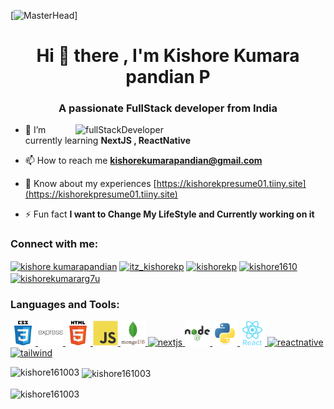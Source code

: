 [![MasterHead](https://devtechnosys.com/insights/wp-content/uploads/2020/05/When-Should-You-Hire-a-Full-Stack-Developer.gif)]

<h1 align="center">Hi 👋 there , I'm Kishore Kumara pandian P</h1>
<h3 align="center">A passionate FullStack developer from India</h3>

<img src="https://miro.medium.com/v2/resize:fit:828/format:webp/1*zVnWJtyGOX_kUIDm6ccCfQ.gif" width="400" align="right" alt="fullStackDeveloper">

- 🌱 I’m currently learning **NextJS , ReactNative**

- 📫 How to reach me **kishorekumarapandian@gmail.com**

- 📄 Know about my experiences [https://kishorekpresume01.tiiny.site](https://kishorekpresume01.tiiny.site)

- ⚡ Fun fact **I want to Change My LifeStyle and Currently working on it**

<h3 align="left">Connect with me:</h3>
<p align="left">
<a href="https://linkedin.com/in/kishore kumarapandian" target="blank"><img align="center" src="https://raw.githubusercontent.com/rahuldkjain/github-profile-readme-generator/master/src/images/icons/Social/linked-in-alt.svg" alt="kishore kumarapandian" height="30" width="40" /></a>
<a href="https://instagram.com/itz_kishorekp" target="blank"><img align="center" src="https://raw.githubusercontent.com/rahuldkjain/github-profile-readme-generator/master/src/images/icons/Social/instagram.svg" alt="itz_kishorekp" height="30" width="40" /></a>
<a href="https://www.codechef.com/users/kishorekp" target="blank"><img align="center" src="https://cdn.jsdelivr.net/npm/simple-icons@3.1.0/icons/codechef.svg" alt="kishorekp" height="30" width="40" /></a>
<a href="https://www.leetcode.com/kishore1610" target="blank"><img align="center" src="https://raw.githubusercontent.com/rahuldkjain/github-profile-readme-generator/master/src/images/icons/Social/leet-code.svg" alt="kishore1610" height="30" width="40" /></a>
<a href="https://auth.geeksforgeeks.org/user/kishorekumararg7u" target="blank"><img align="center" src="https://raw.githubusercontent.com/rahuldkjain/github-profile-readme-generator/master/src/images/icons/Social/geeks-for-geeks.svg" alt="kishorekumararg7u" height="30" width="40" /></a>
</p>

<h3 align="left">Languages and Tools:</h3>
<p align="left"> <a href="https://www.w3schools.com/css/" target="_blank" rel="noreferrer"> <img src="https://raw.githubusercontent.com/devicons/devicon/master/icons/css3/css3-original-wordmark.svg" alt="css3" width="40" height="40"/> </a> <a href="https://expressjs.com" target="_blank" rel="noreferrer"> <img src="https://raw.githubusercontent.com/devicons/devicon/master/icons/express/express-original-wordmark.svg" alt="express" width="40" height="40"/> </a> <a href="https://www.w3.org/html/" target="_blank" rel="noreferrer"> <img src="https://raw.githubusercontent.com/devicons/devicon/master/icons/html5/html5-original-wordmark.svg" alt="html5" width="40" height="40"/> </a> <a href="https://developer.mozilla.org/en-US/docs/Web/JavaScript" target="_blank" rel="noreferrer"> <img src="https://raw.githubusercontent.com/devicons/devicon/master/icons/javascript/javascript-original.svg" alt="javascript" width="40" height="40"/> </a> <a href="https://www.mongodb.com/" target="_blank" rel="noreferrer"> <img src="https://raw.githubusercontent.com/devicons/devicon/master/icons/mongodb/mongodb-original-wordmark.svg" alt="mongodb" width="40" height="40"/> </a> <a href="https://nextjs.org/" target="_blank" rel="noreferrer"> <img src="https://cdn.worldvectorlogo.com/logos/nextjs-2.svg" alt="nextjs" width="40" height="40"/> </a> <a href="https://nodejs.org" target="_blank" rel="noreferrer"> <img src="https://raw.githubusercontent.com/devicons/devicon/master/icons/nodejs/nodejs-original-wordmark.svg" alt="nodejs" width="40" height="40"/> </a> <a href="https://www.python.org" target="_blank" rel="noreferrer"> <img src="https://raw.githubusercontent.com/devicons/devicon/master/icons/python/python-original.svg" alt="python" width="40" height="40"/> </a> <a href="https://reactjs.org/" target="_blank" rel="noreferrer"> <img src="https://raw.githubusercontent.com/devicons/devicon/master/icons/react/react-original-wordmark.svg" alt="react" width="40" height="40"/> </a> <a href="https://reactnative.dev/" target="_blank" rel="noreferrer"> <img src="https://reactnative.dev/img/header_logo.svg" alt="reactnative" width="40" height="40"/> </a> <a href="https://tailwindcss.com/" target="_blank" rel="noreferrer"> <img src="https://www.vectorlogo.zone/logos/tailwindcss/tailwindcss-icon.svg" alt="tailwind" width="40" height="40"/> </a> </p>

<p><img align="left" src="https://github-readme-stats.vercel.app/api/top-langs?username=kishore161003&show_icons=true&locale=en&layout=compact" alt="kishore161003" /></p>

<p>&nbsp;<img align="center" src="https://github-readme-stats.vercel.app/api?username=kishore161003&show_icons=true&locale=en" alt="kishore161003" /></p>

<p><img align="center" src="https://github-readme-streak-stats.herokuapp.com/?user=kishore161003&" alt="kishore161003" /></p>
